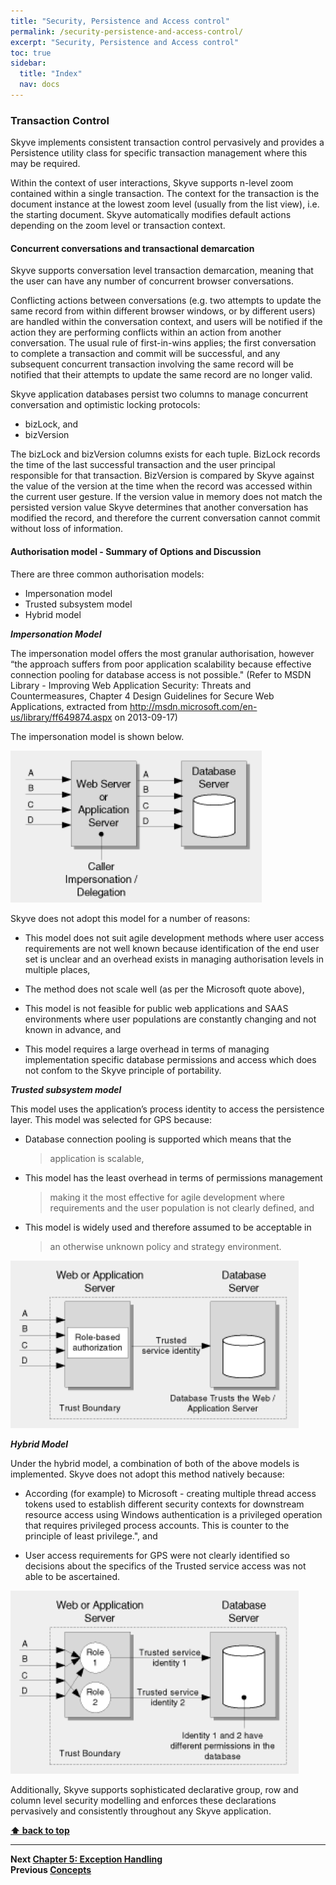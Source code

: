 ```yaml
---
title: "Security, Persistence and Access control"
permalink: /security-persistence-and-access-control/
excerpt: "Security, Persistence and Access control"
toc: true
sidebar:
  title: "Index"
  nav: docs
---
```

### Transaction Control

Skyve implements consistent transaction control pervasively and provides
a Persistence utility class for specific transaction management where
this may be required.

Within the context of user interactions, Skyve supports n-level zoom
contained within a single transaction. The context for the transaction
is the document instance at the lowest zoom level (usually from the list
view), i.e. the starting document. Skyve automatically modifies default
actions depending on the zoom level or transaction context.

#### Concurrent conversations and transactional demarcation

Skyve supports conversation level transaction demarcation, meaning that
the user can have any number of concurrent browser conversations.

Conflicting actions between conversations (e.g. two attempts to update
the same record from within different browser windows, or by different
users) are handled within the conversation context, and users will be
notified if the action they are performing conflicts within an action
from another conversation. The usual rule of first-in-wins applies; the
first conversation to complete a transaction and commit will be
successful, and any subsequent concurrent transaction involving the same
record will be notified that their attempts to update the same record
are no longer valid.

Skyve application databases persist two columns to manage concurrent
conversation and optimistic locking protocols:

* bizLock, and
* bizVersion

The bizLock and bizVersion columns exists for each tuple. BizLock
records the time of the last successful transaction and the user
principal responsible for that transaction. BizVersion is compared by
Skyve against the value of the version at the time when the record was
accessed within the current user gesture. If the version value in memory
does not match the persisted version value Skyve determines that another
conversation has modified the record, and therefore the current
conversation cannot commit without loss of information.

#### Authorisation model - Summary of Options and Discussion

There are three common authorisation models:

* Impersonation model
* Trusted subsystem model
* Hybrid model

***Impersonation Model***

The impersonation model offers the most granular authorisation, however
“the approach suffers from poor application scalability because
effective connection pooling for database access is not possible."
(Refer to MSDN Library - Improving Web Application Security: Threats and
Countermeasures, Chapter 4 Design Guidelines for Secure Web
Applications, extracted from
http://msdn.microsoft.com/en-us/library/ff649874.aspx on 2013-09-17)

The impersonation model is shown below.

![Impersonation model](../assets/images/security-persistence-and-access-control/image30.png "Impersonation model providing per end user authorisation granularity")

Skyve does not adopt this model for a number of reasons:

-   This model does not suit agile development methods where user access
    requirements are not well known because identification of the end
    user set is unclear and an overhead exists in managing authorisation
    levels in multiple places,

-   The method does not scale well (as per the Microsoft quote above),

-   This model is not feasible for public web applications and SAAS
    environments where user populations are constantly changing and not
    known in advance, and

-   This model requires a large overhead in terms of managing
    implementation specific database permissions and access which does
    not confom to the Skyve principle of portability.

***Trusted subsystem model***

This model uses the application’s process identity to access the
persistence layer. This model was selected for GPS because:

-   Database connection pooling is supported which means that the
    > application is scalable,

-   This model has the least overhead in terms of permissions management
    > making it the most effective for agile development where
    > requirements and the user population is not clearly defined, and

-   This model is widely used and therefore assumed to be acceptable in
    > an otherwise unknown policy and strategy environment.

![Trusted subsystem model](../assets/images/security-persistence-and-access-control/image31.png "Trusted subsystem model that supports database connection pooling")

***Hybrid Model***

Under the hybrid model, a combination of both of the above models is
implemented. Skyve does not adopt this method natively because:

-   According (for example) to Microsoft - creating multiple thread
    access tokens used to establish different security contexts for
    downstream resource access using Windows authentication is a
    privileged operation that requires privileged process accounts. This
    is counter to the principle of least privilege.", and

-   User access requirements for GPS were not clearly identified so
    decisions about the specifics of the Trusted service access was not
    able to be ascertained.

![Hybrid model](../assets/images/security-persistence-and-access-control/image32.png "The hybrid model")

Additionally, Skyve supports sophisticated declarative group, row and
column level security modelling and enforces these declarations
pervasively and consistently throughout any Skyve application.

**[⬆ back to top](#contents)**

---
**Next [Chapter 5: Exception Handling](./../_pages/exception-handling.md)**  
**Previous [Concepts](./../_pages/concepts.md)**  
